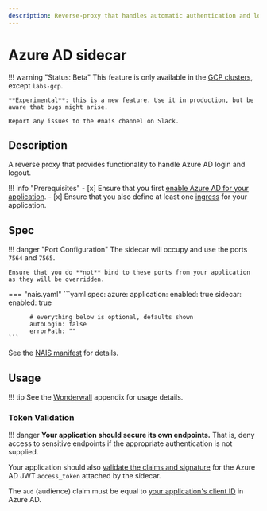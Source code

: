 ```yaml
---
description: Reverse-proxy that handles automatic authentication and login/logout flows for Azure AD.
---
```


# Azure AD sidecar

!!! warning "Status: Beta"
    This feature is only available in the [GCP clusters](../../../clusters/gcp.md), except `labs-gcp`.

    **Experimental**: this is a new feature. Use it in production, but be aware that bugs might arise.

    Report any issues to the #nais channel on Slack.

## Description

A reverse proxy that provides functionality to handle Azure AD login and logout.

!!! info "Prerequisites"
    - [x] Ensure that you first [enable Azure AD for your application](configuration.md).
    - [x] Ensure that you also define at least one [ingress](../../../nais-application/application.md#ingresses) for your application.

## Spec

!!! danger "Port Configuration"
    The sidecar will occupy and use the ports `7564` and `7565`.

    Ensure that you do **not** bind to these ports from your application as they will be overridden.

=== "nais.yaml"
    ```yaml
    spec:
      azure:
        application:
          enabled: true
        sidecar:
          enabled: true

          # everything below is optional, defaults shown
          autoLogin: false
          errorPath: ""
    ```

See the [NAIS manifest](../../../nais-application/application.md#azuresidecar) for details.

## Usage

!!! tip
    See the [Wonderwall](../../../appendix/wonderwall.md) appendix for usage details.

### Token Validation

!!! danger
    **Your application should secure its own endpoints.** That is, deny access to sensitive endpoints if the appropriate authentication is not supplied.

Your application should also [validate the claims and signature](../concepts/tokens.md#token-validation) for the Azure AD JWT `access_token` attached by the sidecar.

The `aud` (audience) claim must be equal to [your application's client ID](usage.md#azure_app_client_id) in Azure AD.
